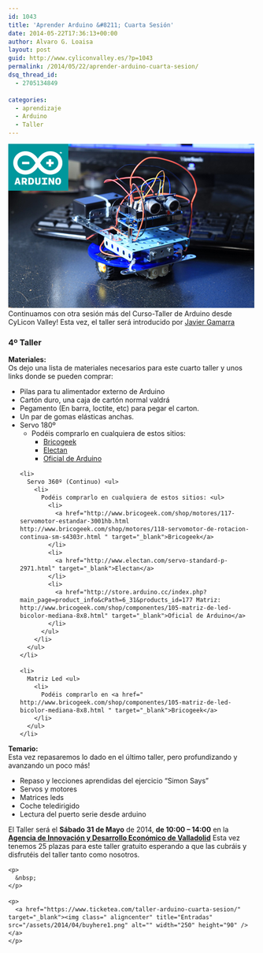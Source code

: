 ```yaml
---
id: 1043
title: 'Aprender Arduino &#8211; Cuarta Sesión'
date: 2014-05-22T17:36:13+00:00
author: Alvaro G. Loaisa
layout: post
guid: http://www.cyliconvalley.es/?p=1043
permalink: /2014/05/22/aprender-arduino-cuarta-sesion/
dsq_thread_id:
  - 2705134849

categories:
  - aprendizaje
  - Arduino
  - Taller
---
```

 <img class="aligncenter" title="arduino" src="/assets/2014/03/arduino.jpg" alt="" width="500" height="333" />Continuamos con otra sesión más del Curso-Taller de Arduino desde CyLicon Valley! Esta vez, el taller será introducido por <a href="https://twitter.com/nhpatt" target="_blank">Javier Gamarra</a>

### **4º Taller**

<div>
  <strong>Materiales:</strong>
</div>

<div>
  Os dejo una lista de materiales necesarios para este cuarto taller y unos links donde se pueden comprar:
</div>

<div>
  <ul>
    <li>
      Pilas para tu alimentador externo de Arduino
    </li>
    <li>
      Cartón duro, una caja de cartón normal valdrá
    </li>
    <li>
      Pegamento (En barra, loctite, etc) para pegar el carton.
    </li>
    <li>
      Un par de gomas elásticas anchas.
    </li>
    <li>
      Servo 180º <ul>
        <li>
          Podéis comprarlo en cualquiera de estos sitios: <ul>
            <li>
              <a href="http://www.bricogeek.com/shop/motores/120-servomotor-miniatura-hd-1160a.html http://www.bricogeek.com/shop/servomotores/468-micro-servo-miniatura-digital-ds65hb.html" target="_blank">Bricogeek</a>
            </li>
            <li>
              <a href="http://www.electan.com/servo-miniatura-hd1160a-p-2972.html " target="_blank">Electan</a>
            </li>
            <li>
              <a href="http://store.arduino.cc/index.php?main_page=product_info&cPath=6_31&products_id=176 " target="_blank">Oficial de Arduino</a>
            </li>
          </ul>
        </li>
      </ul>
    </li>
    
    <li>
      Servo 360º (Continuo) <ul>
        <li>
          Podéis comprarlo en cualquiera de estos sitios: <ul>
            <li>
              <a href="http://www.bricogeek.com/shop/motores/117-servomotor-estandar-3001hb.html http://www.bricogeek.com/shop/motores/118-servomotor-de-rotacion-continua-sm-s4303r.html " target="_blank">Bricogeek</a>
            </li>
            <li>
              <a href="http://www.electan.com/servo-standard-p-2971.html" target="_blank">Electan</a>
            </li>
            <li>
              <a href="http://store.arduino.cc/index.php?main_page=product_info&cPath=6_31&products_id=177 Matriz: http://www.bricogeek.com/shop/componentes/105-matriz-de-led-bicolor-mediana-8x8.html" target="_blank">Oficial de Arduino</a>
            </li>
          </ul>
        </li>
      </ul>
    </li>
    
    <li>
      Matriz Led <ul>
        <li>
          Podéis comprarlo en <a href=" http://www.bricogeek.com/shop/componentes/105-matriz-de-led-bicolor-mediana-8x8.html " target="_blank">Bricogeek</a>
        </li>
      </ul>
    </li>
  </ul>
  
  <div>
  </div>
</div>

<div>
  <strong>Temario:</strong>
</div>

<div>
  Esta vez repasaremos lo dado en el último taller, pero profundizando y avanzando un poco más!
</div>

<div>
  <ul>
    <li>
      Repaso y lecciones aprendidas del ejercicio &#8220;Simon Says&#8221;
    </li>
    <li>
      Servos y motores
    </li>
    <li>
      Matrices leds
    </li>
    <li>
      Coche teledirigido
    </li>
    <li>
      Lectura del puerto serie desde arduino
    </li>
  </ul>
  
  <div>
    <p>
      El Taller será el <strong>Sábado 31 de Mayo</strong> de 2014, <strong>de 10:00 – 14:00</strong> en la <a href="http://www.valladolidadelante.es/lang/agencia/?refbol=agencia&refsec=agencia_donde-estamos" target="_blank"><strong>Agencia de Innovación y Desarrollo Económico de Valladolid</strong></a> Esta vez tenemos 25 plazas para este taller gratuito esperando a que las cubráis y disfrutéis del taller tanto como nosotros.
    </p>
    
    <p>
      &nbsp;
    </p>
    
    <p>
      <a href="https://www.ticketea.com/taller-arduino-cuarta-sesion/" target="_blank"><img class=" aligncenter" title="Entradas" src="/assets/2014/04/buyhere1.png" alt="" width="250" height="90" /></a>
    </p>
  </div>
</div>